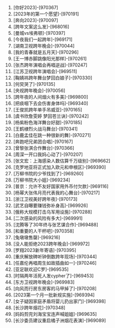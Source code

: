 
1. [你好2023]-[970367]
1. [2023年的第一个愿望]-[970191]
1. [奔向2023]-[970097]
1. [跨年文案这么发]-[968016]
1. [曼城vs埃弗顿]-[970397]
1. [今夜我们一起跨年]-[969171]
1. [湖南卫视跨年晚会]-[970044]
1. [我的青春就是五月天]-[970296]
1. [王一博赤脚跳像阳光那样]-[970261]
1. [张杰跨年演唱会再唱逆战]-[970247]
1. [江苏卫视跨年演唱会]-[969511]
1. [鞠婧祎跨年舞台梦回白娘子]-[970330]
1. [何炅哭了]-[970135]
1. [央视跨年晚会]-[970056]
1. [跨年夜的人间烟火有多美]-[969800]
1. [把痰咽下去会伤害身体吗]-[969340]
1. [王俊凯跨年单手吊威亚]-[970165]
1. [虞书欣詹雯婷 梦回苍兰诀]-[970242]
1. [杨紫粉色海洋舞台好甜]-[970185]
1. [王鹤棣烈火战马舞台]-[970341]
1. [白鹿孟佳在跳一种很新的舞]-[970271]
1. [奔跑吧兄弟团合唱]-[970167]
1. [曾黎张淇合作舞台]-[970366]
1. [周深一开口我妈心动了]-[970207]
1. [张文宏：上海感染人数估算千万级别]-[969662]
1. [克罗地亚将正式加入欧元和申根区]-[969390]
1. [万柳书院的少爷找到了]-[969260]
1. [万柳书院大小姐]-[969234]
1. [普京：允许不友好国家用外币付欠款]-[969116]
1. [杨幂大张伟月亮代表我的心舞台]-[970217]
1. [浙江卫视美好跨年夜]-[970173]
1. [武艺自曝要赚钱弥补身高]-[969926]
1. [俄称大规模打击乌军用设施]-[970288]
1. [二次感染的风险有多大]-[969991]
1. [沈腾等了30年终与张艺谋合作]-[969488]
1. [和重要的人干杯吧]-[970358]
1. [兔墩墩售罄]-[969216]
1. [没人能拒绝2023跨年晚会]-[969972]
1. [罗翔2023新年寄语]-[970395]
1. [重庆解放碑听钟倒数跨年现场]-[970344]
1. [任嘉伦再唱周生如故插曲如一]-[970246]
1. [亚足联欢迎C罗]-[969535]
1. [时隔两年活死人发cypher了]-[969453]
1. [东方卫视跨年晚会]-[969983]
1. [向风而行房东房客的马甲掉了]-[970208]
1. [2023第一个月一批新规实施]-[969394]
1. [女子疑因家庭矛盾将婴儿扔出家门]-[969398]
1. [长沙跨年烟花]-[970348]
1. [妈妈剪完刘海宝宝连声喊姐姐]-[969635]
1. [长沙委员建议重启橘子洲烟花表演]-[969089]